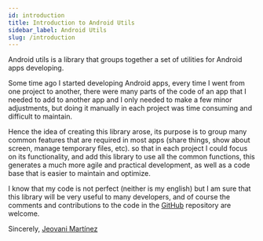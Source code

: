 ```yaml
---
id: introduction
title: Introduction to Android Utils
sidebar_label: Android Utils
slug: /introduction
---
```


Android utils is a library that groups together a set of utilities for Android apps developing.

Some time ago I started developing Android apps, every time I went from one project to another, there were many parts of
the code of an app that I needed to add to another app and I only needed to make a few minor adjustments, but doing it
manually in each project was time consuming and difficult to maintain.

Hence the idea of ​​creating this library arose, its purpose is to group many common features that are required in most 
apps (share things, show about screen, manage temporary files, etc). so that in each project I could focus on its functionality,
and add this library to use all the common functions, this generates a much more agile and practical development, as well as a code 
base that is easier to maintain and optimize.

I know that my code is not perfect (neither is my english) but I am sure that this library will be very useful to many developers, 
and of course the comments and contributions to the code in the [GitHub](https://github.com/JeovaniMartinez/Android-Utils) repository are welcome.

Sincerely, [Jeovani Martínez](https://github.com/jeovanimartinez)
